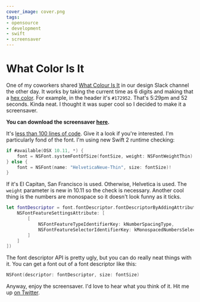 ```yaml
---
cover_image: cover.png
tags:
- opensource
- development
- swift
- screensaver
---
```


# What Color Is It

One of my coworkers shared [What Colour Is It](http://whatcolourisit.scn9a.org/) in our design Slack channel the other day. It works by taking the current time as 6 digits and making that a [hex color](https://en.wikipedia.org/wiki/Web_colors#Hex_triplet). For example, in the header it's `#172952`. That's 5:29pm and 52 seconds. Kinda neat. I thought it was super cool so I decided to make it a screensaver.

**You can download the screensaver [here](https://github.com/soffes/WhatColorIsIt#readme).**

It's [less than 100 lines of code](https://github.com/soffes/WhatColorIsIt/blob/master/What%20Color%20Is%20It/View.swift). Give it a look if you're interested. I'm particularly fond of the font. I'm using new Swift 2 runtime checking:


```swift
if #available(OSX 10.11, *) {
    font = NSFont.systemFontOfSize(fontSize, weight: NSFontWeightThin)
} else {
    font = NSFont(name: "HelveticaNeue-Thin", size: fontSize)!
}
```

If it's El Capitan, San Francisco is used. Otherwise, Helvetica is used. The `weight` parameter is new in 10.11 so the check is necessary. Another cool thing is the numbers are monospace so it doesn't look funny as it ticks.

```swift
let fontDescriptor = font.fontDescriptor.fontDescriptorByAddingAttributes([
    NSFontFeatureSettingsAttribute: [
        [
            NSFontFeatureTypeIdentifierKey: kNumberSpacingType,
            NSFontFeatureSelectorIdentifierKey: kMonospacedNumbersSelector
        ]
    ]
])
```

The font descriptor API is pretty ugly, but you can do really neat things with it. You can get a font out of a font descriptor like this:

```swift
NSFont(descriptor: fontDescriptor, size: fontSize)
```

Anyway, enjoy the screensaver. I'd love to hear what you think of it. Hit me up [on Twitter](https://twitter.com/soffes).
